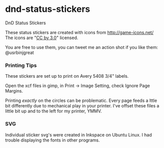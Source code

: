 # dnd-status-stickers
DnD Status Stickers

These status stickers are created with icons from http://game-icons.net/
The icons are "[CC by 3.0](https://creativecommons.org/licenses/by/3.0/)" licensed.

You are free to use them, you can tweet me an action shot if you like them: @usrbinjgreat

### Printing Tips
These stickers are set up to print on Avery 5408 3/4" labels.

Open the xcf files in gimp, in Print -> Image Setting, check Ignore Page Margins.

Printing _exactly_ on the circles can be problematic. Every page feeds a lttle bit differently due to mechanical play in your printer. I've offset these files a little bit up and to the left for my printer, YMMV.

### SVG
Individual sticker svg's were created in Inkspace on Ubuntu Linux. I had trouble displaying the fonts in other programs.
